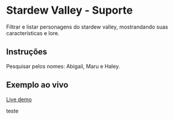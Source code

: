 
# Stardew Valley - Suporte

Filtrar e listar personagens do stardew valley, mostrandando suas características e lore.

## Instruções

Pesquisar pelos nomes: Abigail, Maru e Haley.

## Exemplo ao vivo

[Live demo](https://stardew-valley-ish2.vercel.app/)

teste